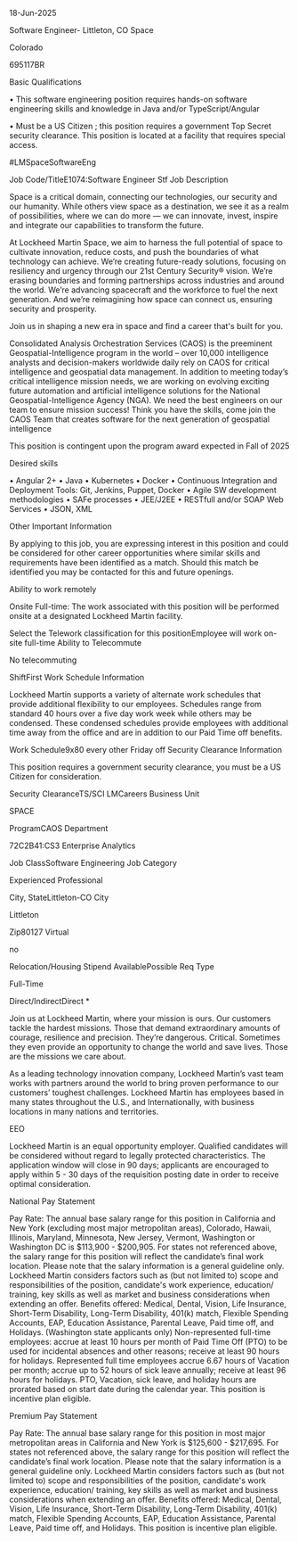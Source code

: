 18-Jun-2025

Software Engineer- Littleton, CO
Space

Colorado

695117BR

Basic Qualifications

• This software engineering position requires hands-on software engineering skills and knowledge in Java and/or TypeScript/Angular

• Must be a US Citizen ; this position requires a government Top Secret security clearance. This position is located at a facility that requires special access.

#LMSpaceSoftwareEng

Job Code/TitleE1074:Software Engineer Stf
Job Description

Space is a critical domain, connecting our technologies, our security and our humanity. While others view space as a destination, we see it as a realm of possibilities, where we can do more — we can innovate, invest, inspire and integrate our capabilities to transform the future.

At Lockheed Martin Space, we aim to harness the full potential of space to cultivate innovation, reduce costs, and push the boundaries of what technology can achieve. We’re creating future-ready solutions, focusing on resiliency and urgency through our 21st Century Security® vision. We’re erasing boundaries and forming partnerships across industries and around the world. We’re advancing spacecraft and the workforce to fuel the next generation. And we’re reimagining how space can connect us, ensuring security and prosperity.

Join us in shaping a new era in space and find a career that's built for you.

Consolidated Analysis Orchestration Services (CAOS) is the preeminent Geospatial-Intelligence program in the world – over 10,000 intelligence analysts and decision-makers worldwide daily rely on CAOS for critical intelligence and geospatial data management. In addition to meeting today’s critical intelligence mission needs, we are working on evolving exciting future automation and artificial intelligence solutions for the National Geospatial-Intelligence Agency (NGA). We need the best engineers on our team to ensure mission success! Think you have the skills, come join the CAOS Team that creates software for the next generation of geospatial intelligence

This position is contingent upon the program award expected in Fall of 2025

Desired skills

• Angular 2+
• Java
• Kubernetes
• Docker
• Continuous Integration and Deployment Tools: Git, Jenkins, Puppet, Docker
• Agile SW development methodologies
• SAFe processes
• JEE/J2EE
• RESTfull and/or SOAP Web Services
• JSON, XML

Other Important Information

By applying to this job, you are expressing interest in this position and could be considered for other career opportunities where similar skills and requirements have been identified as a match. Should this match be identified you may be contacted for this and future openings.

Ability to work remotely

Onsite Full-time: The work associated with this position will be performed onsite at a designated Lockheed Martin facility.

Select the Telework classification for this positionEmployee will work on-site full-time
Ability to Telecommute

No telecommuting

ShiftFirst
Work Schedule Information

Lockheed Martin supports a variety of alternate work schedules that provide additional flexibility to our employees. Schedules range from standard 40 hours over a five day work week while others may be condensed. These condensed schedules provide employees with additional time away from the office and are in addition to our Paid Time off benefits.

Work Schedule9x80 every other Friday off
Security Clearance Information

This position requires a government security clearance, you must be a US Citizen for consideration.

Security ClearanceTS/SCI
LMCareers Business Unit

SPACE

ProgramCAOS
Department

72C2B41:CS3 Enterprise Analytics

Job ClassSoftware Engineering
Job Category

Experienced Professional

City, StateLittleton-CO
City

Littleton

Zip80127
Virtual

no

Relocation/Housing Stipend AvailablePossible
Req Type

Full-Time

Direct/IndirectDirect
*

Join us at Lockheed Martin, where your mission is ours. Our customers tackle the hardest missions. Those that demand extraordinary amounts of courage, resilience and precision. They’re dangerous. Critical. Sometimes they even provide an opportunity to change the world and save lives. Those are the missions we care about.

As a leading technology innovation company, Lockheed Martin’s vast team works with partners around the world to bring proven performance to our customers’ toughest challenges. Lockheed Martin has employees based in many states throughout the U.S., and Internationally, with business locations in many nations and territories.

EEO

Lockheed Martin is an equal opportunity employer. Qualified candidates will be considered without regard to legally protected characteristics.
The application window will close in 90 days; applicants are encouraged to apply within 5 - 30 days of the requisition posting date in order to receive optimal consideration.

National Pay Statement

Pay Rate: The annual base salary range for this position in California and New York (excluding most major metropolitan areas), Colorado, Hawaii, Illinois, Maryland, Minnesota, New Jersey, Vermont, Washington or Washington DC is $113,900 - $200,905. For states not referenced above, the salary range for this position will reflect the candidate’s final work location. Please note that the salary information is a general guideline only. Lockheed Martin considers factors such as (but not limited to) scope and responsibilities of the position, candidate's work experience, education/ training, key skills as well as market and business considerations when extending an offer.
Benefits offered: Medical, Dental, Vision, Life Insurance, Short-Term Disability, Long-Term Disability, 401(k) match, Flexible Spending Accounts, EAP, Education Assistance, Parental Leave, Paid time off, and Holidays.
(Washington state applicants only) Non-represented full-time employees: accrue at least 10 hours per month of Paid Time Off (PTO) to be used for incidental absences and other reasons; receive at least 90 hours for holidays. Represented full time employees accrue 6.67 hours of Vacation per month; accrue up to 52 hours of sick leave annually; receive at least 96 hours for holidays. PTO, Vacation, sick leave, and holiday hours are prorated based on start date during the calendar year.
This position is incentive plan eligible.

Premium Pay Statement

Pay Rate: The annual base salary range for this position in most major metropolitan areas in California and New York is $125,600 - $217,695. For states not referenced above, the salary range for this position will reflect the candidate’s final work location. Please note that the salary information is a general guideline only. Lockheed Martin considers factors such as (but not limited to) scope and responsibilities of the position, candidate's work experience, education/ training, key skills as well as market and business considerations when extending an offer. Benefits offered: Medical, Dental, Vision, Life Insurance, Short-Term Disability, Long-Term Disability, 401(k) match, Flexible Spending Accounts, EAP, Education Assistance, Parental Leave, Paid time off, and Holidays. This position is incentive plan eligible.